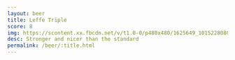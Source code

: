 ```yaml
---
layout: beer
title: Leffe Triple
score: 8
img: https://scontent.xx.fbcdn.net/v/t1.0-0/p480x480/1625649_10152280800668745_1746325328_n.jpg?oh=c444afb5ae869ab9fcf7693525f86c32&oe=58D22186
desc: Stronger and nicer than the standard
permalink: /beer/:title.html
---
```

